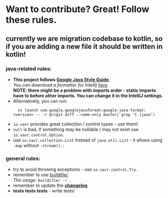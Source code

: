 # Want to contribute? Great! Follow these rules.

## currently we are migration codebase to kotlin, so if you are adding a new file it should be written in kotlin!

### java-related rules:

- **This project follows [Google Java Style Guide](https://google.github.io/styleguide/javaguide.html)**. \
  _You can download a formatter for Intellij [here](https://plugins.jetbrains.com/plugin/8527-google-java-format)._ \
  **NOTE: there might be a problem with imports order - static imports have to before other imports. You can change it
  in the IntelliJ settings.**
- Alternatively, you can run:
  ```
    cs launch com.google.googlejavaformat:google-java-format:<version> -- -r @<(git diff --name-only master| grep "[.]java")
  ```
- `io.vavr` provides great collection / control types - use them!
- `null` is bad, if something may be nullable / may not exist use `io.vavr.control.Option`.
- use `io.vavr.collection.List` instead of `java.util.List` - it allows using `.map` without `.stream()`...

### general rules:

- try to avoid throwing exceptions - use `io.vavr.control.Try`.
- remember to use [buildifier](https://github.com/bazelbuild/buildtools/blob/master/buildifier/README.md). \
  _The usage: `buildifier -r .`_
- remember to update the [**changelog**](../../CHANGELOG.md).
- **tests tests tests** - write tests!
